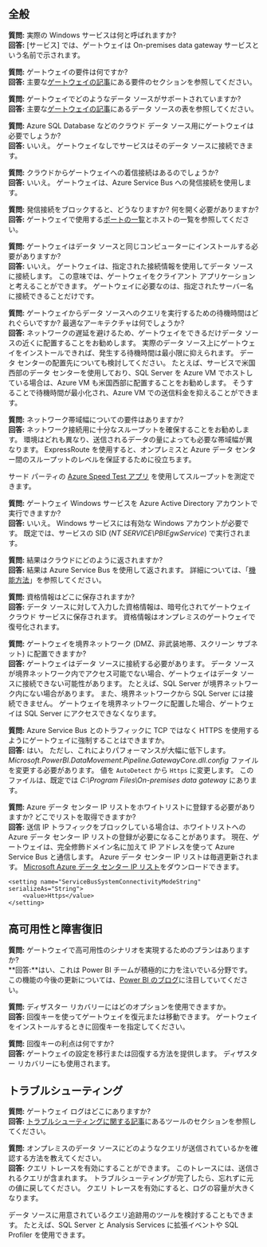 ## <a name="general"></a>全般
**質問:** 実際の Windows サービスは何と呼ばれますか?  
**回答:** [サービス] では、ゲートウェイは On-premises data gateway サービスという名前で示されます。

**質問:** ゲートウェイの要件は何ですか?  
**回答:** 主要な[ゲートウェイの記事](../service-gateway-onprem.md)にある要件のセクションを参照してください。

**質問:** ゲートウェイでどのようなデータ ソースがサポートされていますか?  
**回答:** 主要な[ゲートウェイの記事](../service-gateway-onprem.md)にあるデータ ソースの表を参照してください。

**質問:** Azure SQL Database などのクラウド データ ソース用にゲートウェイは必要でしょうか?  
**回答:** いいえ。 ゲートウェイなしでサービスはそのデータ ソースに接続できます。

**質問:** クラウドからゲートウェイへの着信接続はあるのでしょうか?  
**回答:** いいえ。 ゲートウェイは、Azure Service Bus への発信接続を使用します。

**質問:** 発信接続をブロックすると、どうなりますか?  何を開く必要がありますか?  
**回答:** ゲートウェイで使用する[ポートの一覧](../service-gateway-onprem.md#ports)とホストの一覧を参照してください。

**質問:** ゲートウェイはデータ ソースと同じコンピューターにインストールする必要がありますか?  
**回答:** いいえ。 ゲートウェイは、指定された接続情報を使用してデータ ソースに接続します。 この意味では、ゲートウェイをクライアント アプリケーションと考えることができます。 ゲートウェイに必要なのは、指定されたサーバー名に接続できることだけです。

**質問:** ゲートウェイからデータ ソースへのクエリを実行するための待機時間はどれぐらいですか?  最適なアーキテクチャは何でしょうか?  
**回答:** ネットワークの遅延を避けるため、ゲートウェイをできるだけデータ ソースの近くに配置することをお勧めします。 実際のデータ ソース上にゲートウェイをインストールできれば、発生する待機時間は最小限に抑えられます。 データ センターの配置先についても検討してください。 たとえば、サービスで米国西部のデータ センターを使用しており、SQL Server を Azure VM でホストしている場合は、Azure VM も米国西部に配置することをお勧めします。 そうすることで待機時間が最小化され、Azure VM での送信料金を抑えることができます。

**質問:** ネットワーク帯域幅についての要件はありますか?  
**回答:** ネットワーク接続用に十分なスループットを確保することをお勧めします。 環境はどれも異なり、送信されるデータの量によっても必要な帯域幅が異なります。 ExpressRoute を使用すると、オンプレミスと Azure データ センター間のスループットのレベルを保証するために役立ちます。

サード パーティの [Azure Speed Test アプリ](http://azurespeedtest.azurewebsites.net/) を使用してスループットを測定できます。

**質問:** ゲートウェイ Windows サービスを Azure Active Directory アカウントで実行できますか?  
**回答:** いいえ。 Windows サービスには有効な Windows アカウントが必要です。 既定では、サービスの SID (*NT SERVICE\PBIEgwService*) で実行されます。

**質問:** 結果はクラウドにどのように返されますか?  
**回答:** 結果は Azure Service Bus を使用して返されます。 詳細については、「[機能方法](../service-gateway-onprem.md#how-the-gateway-works)」を参照してください。

**質問:** 資格情報はどこに保存されますか?  
**回答:** データ ソースに対して入力した資格情報は、暗号化されてゲートウェイ クラウド サービスに保存されます。 資格情報はオンプレミスのゲートウェイで復号化されます。

**質問:** ゲートウェイを境界ネットワーク (DMZ、非武装地帯、スクリーン サブネット) に配置できますか?  
**回答:** ゲートウェイはデータ ソースに接続する必要があります。 データ ソースが境界ネットワーク内でアクセス可能でない場合、ゲートウェイはデータ ソースに接続できない可能性があります。 たとえば、SQL Server が境界ネットワーク内にない場合があります。 また、境界ネットワークから SQL Server には接続できません。 ゲートウェイを境界ネットワークに配置した場合、ゲートウェイは SQL Server にアクセスできなくなります。

**質問:** Azure Service Bus とのトラフィックに TCP ではなく HTTPS を使用するようにゲートウェイに強制することはできますか。  
**回答:** はい。 ただし、これによりパフォーマンスが大幅に低下します。 *Microsoft.PowerBI.DataMovement.Pipeline.GatewayCore.dll.config* ファイルを変更する必要があります。 値を `AutoDetect` から `Https` に変更します。 このファイルは、既定では *C:\Program Files\On-premises data gateway* にあります。

**質問:** Azure データ センター IP リストをホワイトリストに登録する必要がありますか? どこでリストを取得できますか?  
**回答:** 送信 IP トラフィックをブロックしている場合は、ホワイトリストへの Azure データ センター IP リストの登録が必要になることがあります。 現在、ゲートウェイは、完全修飾ドメイン名に加えて IP アドレスを使って Azure Service Bus と通信します。 Azure データ センター IP リストは毎週更新されます。 [Microsoft Azure データ センター IP リスト](https://www.microsoft.com/download/details.aspx?id=41653)をダウンロードできます。

```
<setting name="ServiceBusSystemConnectivityModeString" serializeAs="String">
    <value>Https</value>
</setting>
```

## <a name="high-availabilitydisaster-recovery"></a>高可用性と障害復旧
**質問:** ゲートウェイで高可用性のシナリオを実現するためのプランはありますか?  
**回答:**はい、これは Power BI チームが積極的に力を注いでいる分野です。 この機能の今後の更新については、[Power BI のブログ](https://powerbi.microsoft.com/blog/)に注目していてください。

**質問:** ディザスター リカバリーにはどのオプションを使用できますか。  
**回答:** 回復キーを使ってゲートウェイを復元または移動できます。 ゲートウェイをインストールするときに回復キーを指定してください。

**質問:** 回復キーの利点は何ですか?  
**回答:** ゲートウェイの設定を移行または回復する方法を提供します。 ディザスター リカバリーにも使用されます。

## <a name="troubleshooting"></a>トラブルシューティング
**質問:** ゲートウェイ ログはどこにありますか?  
**回答:** [トラブルシューティングに関する記事](../service-gateway-onprem-tshoot.md#tools-for-troubleshooting)にあるツールのセクションを参照してください。

**質問:** オンプレミスのデータ ソースにどのようなクエリが送信されているかを確認する方法を教えてください。  
**回答:** クエリ トレースを有効にすることができます。  このトレースには、送信されるクエリが含まれます。 トラブルシューティングが完了したら、忘れずに元の値に戻してください。 クエリ トレースを有効にすると、ログの容量が大きくなります。

データ ソースに用意されているクエリ追跡用のツールを検討することもできます。 たとえば、SQL Server と Analysis Services に拡張イベントや SQL Profiler を使用できます。

